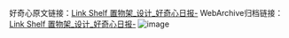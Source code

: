 好奇心原文链接：[Link Shelf 置物架_设计_好奇心日报-](https://www.qdaily.com/articles/2746.html)
WebArchive归档链接：[Link Shelf 置物架_设计_好奇心日报-](http://web.archive.org/web/20190623151355/https://www.qdaily.com/articles/2746.html)
![image](http://ww3.sinaimg.cn/large/007d5XDply1g3v6hymorxj30u037316l)